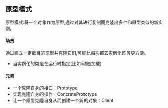 ## 原型模式

原型模式:将一个对象作为原型,通过对其进行复制而克隆出多个和原型类似的新实例。

#### 场景

通过建立一定数目的原型并克隆它们,可能比每次都去实例化该类更方便。

- 当实例化的类是在运行时指定(比如:动态加载)


#### 元素

- 一个克隆自身的接口：Prototype
- 实现克隆自身的操作：ConcretePrototype
- 让一个原型克隆自身从而创建一个新的对象：Client